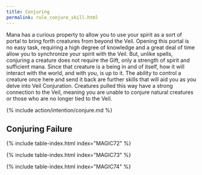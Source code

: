 ```yaml
---
title: Conjuring
permalink: rule_conjure_skill.html
---
```


Mana has a curious property to allow you to use your spirit as a sort of portal to bring forth creatures from beyond the Veil. Opening this portal is no easy task, requiring a high degree of knowledge and a great deal of time allow you to synchronize your spirit with the Veil. But, unlike spells, conjuring a creature does not require the Gift, only a strength of spirit and sufficient mana. Since that creature is a being in and of itself, how it will interact with the world, and with you, is up to it. The ability to control a creature once here and send it back are further skills that will aid you as you delve into Veil Conjuration. Creatures pulled this way have a strong connection to the Veil, meaning you are unable to conjure natural creatures or those who are no longer tied to the Veil.

{% include action/intention/conjure.md %}

## Conjuring Failure

{% include table-index.html index="MAGIC72" %}

{% include table-index.html index="MAGIC73" %}

{% include table-index.html index="MAGIC74" %}